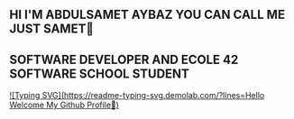 ## HI I'M ABDULSAMET AYBAZ YOU CAN CALL ME JUST SAMET👋
## SOFTWARE DEVELOPER AND ECOLE 42 SOFTWARE SCHOOL STUDENT

[![Typing SVG](https://readme-typing-svg.demolab.com/?lines=Hello Welcome My Github Profile👋)](https://git.io/typing-svg)

<!--
**sametaybaz/sametaybaz** is a ✨ _special_ ✨ repository because its `README.md` (this file) appears on your GitHub profile.

Here are some ideas to get you started:

- 🔭 I’m currently working on ...
- 🌱 I’m currently learning ...
- 👯 I’m looking to collaborate on ...
- 🤔 I’m looking for help with ...
- 💬 Ask me about ...
- 📫 How to reach me: ...
- 😄 Pronouns: ...
- ⚡ Fun fact: ...
-->
